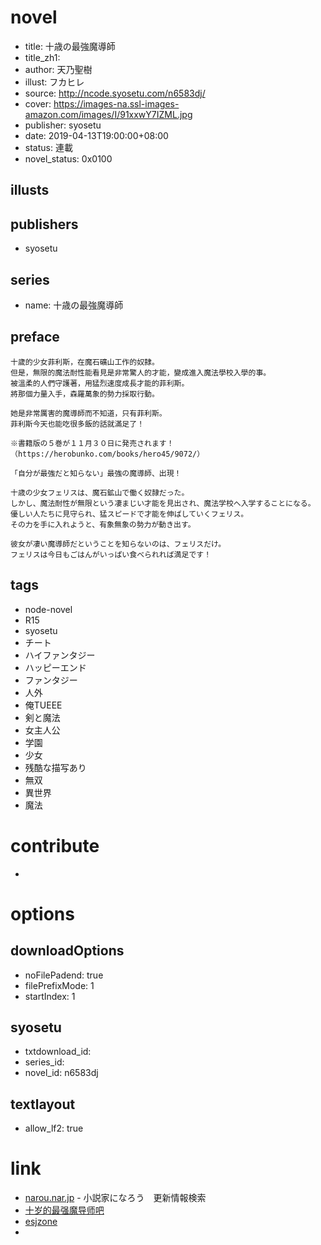 # novel

- title: 十歳の最強魔導師
- title_zh1:
- author: 天乃聖樹
- illust: フカヒレ
- source: http://ncode.syosetu.com/n6583dj/
- cover: https://images-na.ssl-images-amazon.com/images/I/91xxwY7IZML.jpg
- publisher: syosetu
- date: 2019-04-13T19:00:00+08:00
- status: 連載
- novel_status: 0x0100

## illusts


## publishers

- syosetu

## series

- name: 十歳の最強魔導師

## preface


```
十歲的少女菲利斯，在魔石礦山工作的奴隸。
但是，無限的魔法耐性能看見是非常驚人的才能，變成進入魔法學校入學的事。
被溫柔的人們守護著，用猛烈速度成長才能的菲利斯。
將那個力量入手，森羅萬象的勢力採取行動。

她是非常厲害的魔導師而不知道，只有菲利斯。
菲利斯今天也能吃很多飯的話就滿足了！

※書籍版の５巻が１１月３０日に発売されます！
（https://herobunko.com/books/hero45/9072/）

「自分が最強だと知らない」最強の魔導師、出現！

十歳の少女フェリスは、魔石鉱山で働く奴隷だった。
しかし、魔法耐性が無限という凄まじい才能を見出され、魔法学校へ入学することになる。
優しい人たちに見守られ、猛スピードで才能を伸ばしていくフェリス。
その力を手に入れようと、有象無象の勢力が動き出す。

彼女が凄い魔導師だということを知らないのは、フェリスだけ。
フェリスは今日もごはんがいっぱい食べられれば満足です！
```

## tags

- node-novel
- R15
- syosetu
- チート
- ハイファンタジー
- ハッピーエンド
- ファンタジー
- 人外
- 俺TUEEE
- 剣と魔法
- 女主人公
- 学園
- 少女
- 残酷な描写あり
- 無双
- 異世界
- 魔法

# contribute

- 

# options

## downloadOptions

- noFilePadend: true
- filePrefixMode: 1
- startIndex: 1

## syosetu

- txtdownload_id:
- series_id:
- novel_id: n6583dj

## textlayout

- allow_lf2: true

# link

- [narou.nar.jp](https://narou.nar.jp/search.php?text=n6583dj&novel=all&genre=all&new_genre=all&length=0&down=0&up=100) - 小説家になろう　更新情報検索
- [十岁的最强魔导师吧](https://tieba.baidu.com/f?kw=%E5%8D%81%E5%B2%81%E7%9A%84%E6%9C%80%E5%BC%BA%E9%AD%94%E5%AF%BC%E5%B8%88&ie=utf-8 "十岁的最强魔导师")
- [esjzone](https://www.esjzone.cc/detail/1550107034.html)
- 
